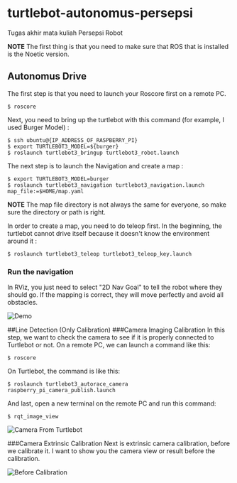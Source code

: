 # turtlebot-autonomus-persepsi
Tugas akhir mata kuliah Persepsi Robot

**NOTE**
The first thing is that you need to make sure that ROS that is installed is the Noetic version.

## Autonomus Drive
The first step is that you need to launch your Roscore first on a remote PC.
```
$ roscore
```
Next, you need to bring up the turtlebot with this command (for example, I used Burger Model) :
```
$ ssh ubuntu@{IP_ADDRESS_OF_RASPBERRY_PI}
$ export TURTLEBOT3_MODEL=${burger}
$ roslaunch turtlebot3_bringup turtlebot3_robot.launch
```

The next step is to launch the Navigation and create a map :
```
$ export TURTLEBOT3_MODEL=burger
$ roslaunch turtlebot3_navigation turtlebot3_navigation.launch map_file:=$HOME/map.yaml
```
**NOTE** The map file directory is not always the same for everyone, so make sure the directory or path is right.

In order to create a map, you need to do teleop first. In the beginning, the turtlebot cannot drive itself because it doesn't know the environment around it :
```
$ roslaunch turtlebot3_teleop turtlebot3_teleop_key.launch
```
### Run the navigation
In RViz, you just need to select "2D Nav Goal" to tell the robot where they should go. If the mapping is correct, they will move perfectly and avoid all obstacles.

![Demo](https://github.com/mananispiwpiw/turtlebot-autonomus-persepsi/blob/main/ezgif.com-video-to-gif.gif)


##Line Detection (Only Calibration)
###Camera Imaging Calibration
In this step, we want to check the camera to see if it is properly connected to Turtlebot or not. 
On a remote PC, we can launch a command like this: 
```
$ roscore
```
On Turtlebot, the command is like this:
```
$ roslaunch turtlebot3_autorace_camera raspberry_pi_camera_publish.launch
```
And last, open a new terminal on the remote PC and run this command:
```
$ rqt_image_view
```

![Camera From Turtlebot]()

###Camera Extrinsic Calibration
Next is extrinsic camera calibration, before we calibrate it. I want to show you the camera view or result before the calibration.

![Before Calibration]()



